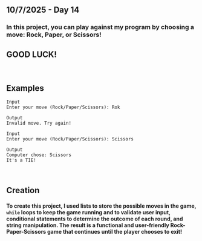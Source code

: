 ## 10/7/2025 - Day 14

### In this project, you can play against my program by choosing a move: Rock, Paper, or Scissors!
## GOOD LUCK!

&nbsp;

## Examples
```
Input
Enter your move (Rock/Paper/Scissors): Rok
```
```
Output
Invalid move. Try again!
```
```
Input
Enter your move (Rock/Paper/Scissors): Scissors
```
```
Output
Computer chose: Scissors
It's a TIE!
```

&nbsp;

## Creation
#### To create this project, I used lists to store the possible moves in the game, `while` loops to keep the game running and to validate user input, conditional statements to determine the outcome of each round, and string manipulation. The result is a functional and user-friendly Rock-Paper-Scissors game that continues until the player chooses to exit!
